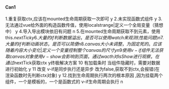 #### Can1

1.重复获取ctx,应该在mounted生命周期获取一次即可                   y
2.未实现函数式组件                                              y
3.无法通过vue给外面的构造函数传值，使用localstrange|定义一个全局变量（猜想中）               y
4.导入导出模块依旧有问题                                        n
5.在mounted生命周期获取不到元素，使用this.$nextTick              y
6.大量的if判断数据溢出，是否可以使用watch来观测(性能问题)         n
7.大量的if判断动画状态，是否可以简便                             n
8.canvas大小未调整，为固定死的。应该随着内容大小变化 | 定义一个变量控制整个canvas的尺寸             yn
9使用v-if组件无法获取canvas对象 使用v-show会影响到页面，通过wacth对isShow进行观察，在通过$nextTick获取ctx y终极解决方案
10 有加载条时 当组件隐藏时，需要对数据进行初始化                  y
11 改变 v-if是同步执行还是异步   改为false,获取不到ctx,会报错(在渲染函数时先判断ctx对象)         y
12.找到生命周期执行两次的根本原因 ,因为挂载两个组件，一个是模板的，一个是函数式的 v-if生命周期会执行             n

